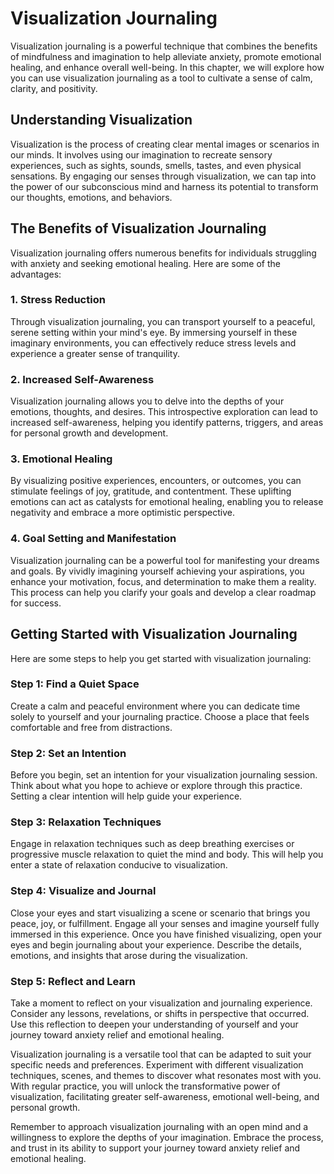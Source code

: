 Visualization Journaling
===================================

Visualization journaling is a powerful technique that combines the benefits of mindfulness and imagination to help alleviate anxiety, promote emotional healing, and enhance overall well-being. In this chapter, we will explore how you can use visualization journaling as a tool to cultivate a sense of calm, clarity, and positivity.

Understanding Visualization
---------------------------

Visualization is the process of creating clear mental images or scenarios in our minds. It involves using our imagination to recreate sensory experiences, such as sights, sounds, smells, tastes, and even physical sensations. By engaging our senses through visualization, we can tap into the power of our subconscious mind and harness its potential to transform our thoughts, emotions, and behaviors.

The Benefits of Visualization Journaling
----------------------------------------

Visualization journaling offers numerous benefits for individuals struggling with anxiety and seeking emotional healing. Here are some of the advantages:

### 1. Stress Reduction

Through visualization journaling, you can transport yourself to a peaceful, serene setting within your mind's eye. By immersing yourself in these imaginary environments, you can effectively reduce stress levels and experience a greater sense of tranquility.

### 2. Increased Self-Awareness

Visualization journaling allows you to delve into the depths of your emotions, thoughts, and desires. This introspective exploration can lead to increased self-awareness, helping you identify patterns, triggers, and areas for personal growth and development.

### 3. Emotional Healing

By visualizing positive experiences, encounters, or outcomes, you can stimulate feelings of joy, gratitude, and contentment. These uplifting emotions can act as catalysts for emotional healing, enabling you to release negativity and embrace a more optimistic perspective.

### 4. Goal Setting and Manifestation

Visualization journaling can be a powerful tool for manifesting your dreams and goals. By vividly imagining yourself achieving your aspirations, you enhance your motivation, focus, and determination to make them a reality. This process can help you clarify your goals and develop a clear roadmap for success.

Getting Started with Visualization Journaling
---------------------------------------------

Here are some steps to help you get started with visualization journaling:

### Step 1: Find a Quiet Space

Create a calm and peaceful environment where you can dedicate time solely to yourself and your journaling practice. Choose a place that feels comfortable and free from distractions.

### Step 2: Set an Intention

Before you begin, set an intention for your visualization journaling session. Think about what you hope to achieve or explore through this practice. Setting a clear intention will help guide your experience.

### Step 3: Relaxation Techniques

Engage in relaxation techniques such as deep breathing exercises or progressive muscle relaxation to quiet the mind and body. This will help you enter a state of relaxation conducive to visualization.

### Step 4: Visualize and Journal

Close your eyes and start visualizing a scene or scenario that brings you peace, joy, or fulfillment. Engage all your senses and imagine yourself fully immersed in this experience. Once you have finished visualizing, open your eyes and begin journaling about your experience. Describe the details, emotions, and insights that arose during the visualization.

### Step 5: Reflect and Learn

Take a moment to reflect on your visualization and journaling experience. Consider any lessons, revelations, or shifts in perspective that occurred. Use this reflection to deepen your understanding of yourself and your journey toward anxiety relief and emotional healing.

Visualization journaling is a versatile tool that can be adapted to suit your specific needs and preferences. Experiment with different visualization techniques, scenes, and themes to discover what resonates most with you. With regular practice, you will unlock the transformative power of visualization, facilitating greater self-awareness, emotional well-being, and personal growth.

Remember to approach visualization journaling with an open mind and a willingness to explore the depths of your imagination. Embrace the process, and trust in its ability to support your journey toward anxiety relief and emotional healing.
